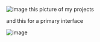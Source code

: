 ![image](https://github.com/user-attachments/assets/814dd014-6bc9-47ec-ba96-d3309686653b)
this picture of my projects 

and this for a primary interface 

![image](https://github.com/user-attachments/assets/7bcfd281-c5fa-4ff9-82e7-7fb9835ce9fc)
